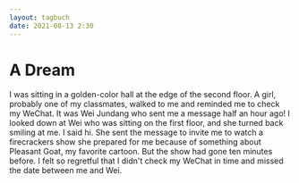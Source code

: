 ```yaml
---
layout: tagbuch
date: 2021-08-13 2:30
---
```


# A Dream

I was sitting in a golden-color hall at the edge of the second floor. A girl, probably one of my classmates, walked to me and reminded me to check my WeChat. It was Wei Jundang who sent me a message half an hour ago! I looked down at Wei who was sitting on the first floor, and she turned back smiling at me. I said hi. She sent the message to invite me to watch a firecrackers show she prepared for me because of something about Pleasant Goat, my favorite cartoon. But the show had gone ten minutes before. I felt so regretful that I didn't check my WeChat in time and missed the date between me and Wei.
